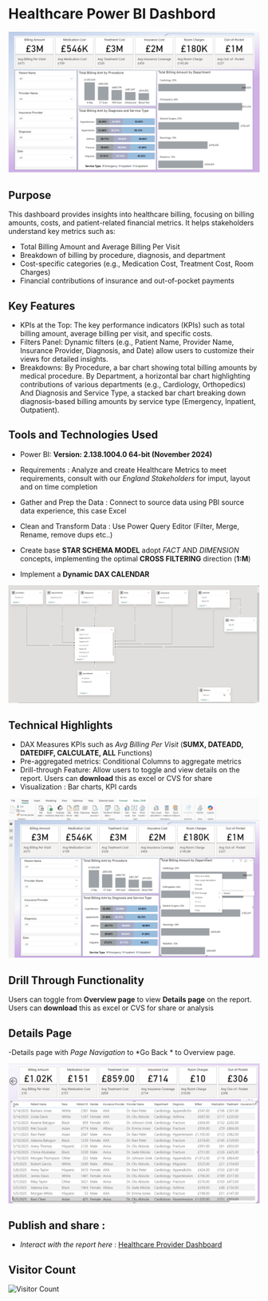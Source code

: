# Healthcare Power BI Dashbord

![](POC.png)


## Purpose

This dashboard provides insights into healthcare billing, focusing on billing amounts, costs, and patient-related financial metrics. It helps stakeholders understand key metrics such as:
- Total Billing Amount and Average Billing Per Visit
- Breakdown of billing by procedure, diagnosis, and department
- Cost-specific categories (e.g., Medication Cost, Treatment Cost, Room Charges)
- Financial contributions of insurance and out-of-pocket payments
 

## Key Features
- KPIs at the Top: The key performance indicators (KPIs) such as total billing amount, average billing per visit, and specific costs.
- Filters Panel: Dynamic filters (e.g., Patient Name, Provider Name, Insurance Provider, Diagnosis, and Date) allow users to customize their views for detailed insights.
- Breakdowns:
  By Procedure, a bar chart showing total billing amounts by medical procedure. By Department, a horizontal bar chart highlighting contributions of various departments (e.g., Cardiology, Orthopedics)
   And Diagnosis and Service Type, a stacked bar chart breaking down diagnosis-based billing amounts by service type (Emergency, Inpatient, Outpatient).

## Tools and Technologies Used
- Power BI:  **Version: 2.138.1004.0 64-bit (November 2024)**

- Requirements : Analyze and create Healthcare Metrics to meet requirements, consult with our *England Stakeholders* for imput, layout and on time completion
- Gather and Prep the Data : Connect to source data using PBI source data experience, this case Excel
- Clean and Transform Data : Use Power Query Editor (Filter, Merge, Rename, remove dups etc..)
- Create base **STAR SCHEMA MODEL** adopt *FACT* AND *DIMENSION* concepts, implementing the optimal **CROSS FILTERING** direction (**1:M**)
- Implement a **Dynamic DAX CALENDAR**

![](model.png)
 
  
## Technical Highlights
- DAX Measures KPIs such as *Avg Billing Per Visit* (**SUMX, DATEADD, DATEDIFF, CALCULATE, ALL** Functions)
- Pre-aggregated metrics: Conditional Columns to aggregate metrics
- Drill-through Feature: Allow users to toggle and view details on the report. Users can **download** this as excel or CVS for share
- Visualization : Bar charts, KPI cards
  
![](Drillthrough.png)
## Drill Through Functionality
Users can toggle from **Overview page** to view **Details page** on the report. Users can **download** this as excel or CVS for share or analysis

## Details Page
-Details page with *Page Navigation* to *Go Back * to Overview page.

 ![](details.png)

## Publish and share :

- *Interact with the report here* :
  [Healthcare Provider Dashboard](https://app.powerbi.com/reportEmbed?reportId=0e56522c-bdd0-4810-bde5-0be28b0045e0&autoAuth=true&ctid=78d1fb89-a6cc-4862-a67c-a7287504e26f)
  


## Visitor Count
![Visitor Count](https://hits.seeyoufarm.com/api/count/incr/badge.svg?url=https://github.com/YourUsername/YourRepoName&count_bg=%2379C83D&title_bg=%23555555&icon=&icon_color=%23E7E7E7&title=Visitors&edge_flat=false)



